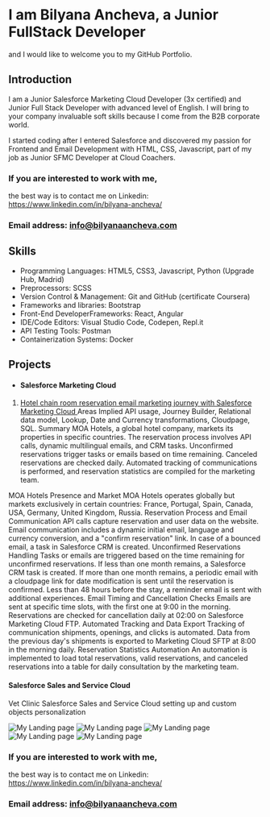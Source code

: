 # I am Bilyana Ancheva, a Junior FullStack Developer 
and I would like to welcome you to my GitHub Portfolio.

## Introduction

I am a Junior Salesforce Marketing Cloud Developer (3x certified) 
and Junior Full Stack Developer with advanced level of English.
I will bring to your company invaluable soft skills because I come from the B2B corporate world.

I started coding after I entered Salesforce and discovered my passion for Frontend and Email Development with HTML, CSS, Javascript,
part of my job as Junior SFMC Developer at Cloud Coachers.

### If you are interested to work with me, 
the best way is to contact me on Linkedin: https://www.linkedin.com/in/bilyana-ancheva/

### Email address: info@bilyanaancheva.com

## Skills
- Programming Languages: HTML5, CSS3, Javascript, Python (Upgrade Hub, Madrid)
- Preprocessors: SCSS
- Version Control & Management: Git and GitHub (certificate Coursera)
- Frameworks and libraries: Bootstrap
- Front-End DeveloperFrameworks: React, Angular
- IDE/Code Editors: Visual Studio Code, Codepen, Repl.it
- API Testing Tools: Postman
- Containerization Systems: Docker

## Projects
- #### Salesforce Marketing Cloud
1. [Hotel chain room reservation email marketing journey with Salesforce Marketing Cloud ](https://docs.google.com/document/d/1HgVFumFAqz3yVIDk9XMr3QdJu9MnMYAW87Um05sJoXw/edit?usp=sharing)
   Areas Implied
API usage, Journey Builder, Relational data model, Lookup, Date and Currency transformations, Cloudpage, SQL.
Summary
MOA Hotels, a global hotel company, markets its properties in specific countries. The reservation process involves API calls, dynamic multilingual emails, and CRM tasks. Unconfirmed reservations trigger tasks or emails based on time remaining. Canceled reservations are checked daily. Automated tracking of communications is performed, and reservation statistics are compiled for the marketing team.

MOA Hotels Presence and Market
MOA Hotels operates globally but markets exclusively in certain countries: France, Portugal, Spain, Canada, USA, Germany, United Kingdom, Russia.
Reservation Process and Email Communication
API calls capture reservation and user data on the website.
Email communication includes a dynamic initial email, language and currency conversion, and a "confirm reservation" link.
In case of a bounced email, a task in Salesforce CRM is created.
Unconfirmed Reservations Handling
Tasks or emails are triggered based on the time remaining for unconfirmed reservations.
If less than one month remains, a Salesforce CRM task is created.
If more than one month remains, a periodic email with a cloudpage link for date modification is sent until the reservation is confirmed.
Less than 48 hours before the stay, a reminder email is sent with additional experiences.
Email Timing and Cancellation Checks
Emails are sent at specific time slots, with the first one at 9:00 in the morning.
Reservations are checked for cancellation daily at 02:00 on Salesforce Marketing Cloud FTP.
Automated Tracking and Data Export
Tracking of communication shipments, openings, and clicks is automated.
Data from the previous day's shipments is exported to Marketing Cloud SFTP at 8:00 in the morning daily.
Reservation Statistics Automation
An automation is implemented to load total reservations, valid reservations, and canceled reservations into a table for daily consultation by the marketing team.

#### Salesforce Sales and Service Cloud
Vet Clinic Salesforce Sales and Service Cloud setting up and custom objects personalization
   
![My Landing page](Assets/My-Landing-screenshot1.PNG)
![My Landing page](Assets/My-Landing-screenshot2.PNG)
![My Landing page](Assets/My-Landing-screenshot3.PNG)
![My Landing page](Assets/My-Landing-screenshot4.PNG)
![My Landing page](Assets/My-Landing-screenshot5.PNG)

### If you are interested to work with me, 
the best way is to contact me on Linkedin: https://www.linkedin.com/in/bilyana-ancheva/

### Email address: info@bilyanaancheva.com



